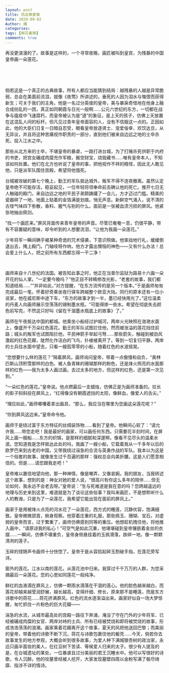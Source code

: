 ```yaml
---
layout: post
title: 伪古典爱情
date: 2020-09-02
Author: 橘
categories: 
tags: [鲜花着锦]
comments: true
---
```

再没更浪漫的了。故事是这样的，一个寻常夜晚，画匠被叫到皇宫，为残暴的中国皇帝画一朵莲花。
<!-- more -->
<br><br><br>

 

倘若这是一个真正的古典故事，所有人都应当能猜到结局：越残暴的人越是异常脆弱，总会在美面前流泪，就像《夜莺》所讲述的，垂死的人因为泪水与悔恨而获得新生；可关于我们的主角，他是一名过分英俊的皇帝，美与暴戾奇怪地在他身上融合成纷乱的一团，真正如同朝霞与日光一般啊……公元六世纪的东方，一切都在战争与瘟疫中飞速腐朽，而皇帝被认为是“道”的象征，是上天的孩子，仿佛上天放置在这混乱人间的标杆。但凡见过青年皇帝面容的人，没有不信服这一点的。正因如此，他的大臣们日复一日暗自忍受，眼看皇帝放逐贤士、宠爱佞幸、欢饮达旦，从无异议，并且将这种苦痛视作职责的一部分，直到他们被来自边远之地的士卒杀死，投入江水之中。

那些从北方来的士卒，不堪皇帝的暴虐，一路打进台城，为了打赌杀死供职于内府的书吏，把宫女碾成肉糜充作军粮，搬空财宝，烧毁藏书……唯有皇帝本人，不知该如何处置。他们在北方也听说了皇帝的事，把他视作不祥的精怪，因此无人敢见他，只是派军队围住宫殿，希望将他饿死。

台城被攻破的第七个晚上，勤王的军队抵达城外，叛军不得不连夜撤离。虽然认定皇帝绝不可能存活，稳妥起见，一位年轻将领奉命前去确认他的死亡。推开七日无人触碰的殿门，来自边远之地的平民子弟颇踌躇了一会儿，方才迈过门槛。精美的瓷器碎了一地，地面上贴着的金箔满是划痕。悄无声息。新鲜空气涌入，说不清的古怪气味四下弥散，香料、腥气与别的什么。面前是一张被血渍污损的屏风。他紧张地抽出佩剑。

“找一个画匠来。”屏风背面传来青年皇帝的声音。尽管已奄奄一息，仍很平静，带有不容置疑的意味，却令听到的人想要流泪，“让他为我画一朵莲花。”

少年将军一瞬间确乎被某种奇诡的咒术侵袭，下意识照做。他笨拙地行礼，缓缓倒退出去，掩上殿门。门轴吱呀作响，他方才露出懊恼的神色——又有什么办法！总会爱上什么人，把之前所有东西都忘得一干二净！

 

<br>

 

画师来自十八世纪的法国。被告知此事之时，他正在当普尔监狱为路易十六画一朵开花的仙人掌。“一定要今晚吗？”他正目不转睛修改光影，“老套的故事，我们都知道结局……”“并非如此，”对方提醒，“在东方流传的是另一个版本。”于是画师匆匆完成最后一笔，怀着好奇乘坐夜行驿车跨越整个欧亚大陆。同行的原本还有一位小说家，他在威尼斯中途下车，“东方的故事才到一半，墨已经快用光了。”这位温柔的丹麦人向画师展示空荡荡的锡制墨水瓶，“可能得掺一些水。希望在彻底失去颜色前写完，不然这只好叫《留在干涸墨水瓶底上的故事》了。”

画师在午夜抵达中国的都城。他乘坐小船经过护城河，两岸火光映照在潋滟水面上，像盛开千万朵红色莲花。勤王的军队试图拦住他，然而被涨溢的莲花挡住前路；城头的叛军也试图阻拦他，平民神箭手举起弓弩……那些箭矢，触碰到被劲风激起的红色花瓣，陡然化作洁白的飞鸟，扑棱棱离开了。等到一切复归平静，两岸的士兵往水面中望去，只看一艘孤零零的小船，随着红色的水波摇晃。

“您想要什么样的莲花？”隔着屏风，画师询问皇帝，带着一点傲慢和自负，“奥林匹斯山顶积雪那样的白色、被人鱼青睐的珊瑚那样的粉色，还是烽火照亮的水面那样的红色——我为太多人画过画，去过太多的地方，但这样的红色，还是第一次见到。”

“一朵红色的莲花。”皇帝说。他点燃最后一支蜡烛，仿佛正是为画师准备的。拉长的影子斜斜投在屏风上，“红得像没有朝霞遮挡的太阳，像鲜血，像爱人的舌尖。”

“理应如此，”画师嘟囔着拿出画具，“那么，我应当在哪里为您画这朵莲花呢？”

“你到屏风这边来。”皇帝命令他。

画师于是绕过富于东方特征的丝绸装饰物……看到了皇帝。他瞬间心软了：“请允许我……带您走吧！我是最好的画家，可以画任何东西。只需要花半刻时间，在屏风上画一艘船……东方的织锦，是那样的细腻和深邃啊，像看不见尽头的温柔水波。您知道我是怎样抵达此处的吗，我画了一艘小船，它载着我从一千多年以后的欧罗巴来到古老的中国，又带我绕过湍急的合流与英勇作战的军队。我本以为这是一个俗套的故事，就像发生过千百遍的那样：强权总会向美折腰。这是人们愿意相信的。但是……请您跟我走吧！”

皇帝难以置信地望向他，那一种神情，像是嘲弄，又像哀婉。我的朋友，当我转述这个故事，想到的是：神女对她的爱人说，“很高兴有你这么多年的陪伴……但无论如何，我永远不会老去呀。”皇帝说：“生与死难道是我在意的吗？您跨越遥远的地理与历史来到这里，难道就是为了谈论这些俗事？我叫来画匠，不是想聆听什么人的教诲，只是为了一朵莲花，我希望它能出现在面前的屏风上。”

画家于是用被烽火点亮的河水花了一朵莲花，西方式的睡莲，沉静优容，饱满细致。皇帝微微颔首，俯身观察。他穿着庄重的礼服，那些佩玉、珊瑚、宝石，对虚弱的皇帝而言，过于繁重了，画师仿佛感到同等的重压。他想趁机拽住他，将他推入画中，“请原谅我的私心！”可空气是如此沉重，他堪堪碰到皇帝镶嵌着金丝的衣摆……一瞬间，仿佛不堪重负，皇帝身侧悬挂着的玉佩滑落，跌碎一地，像一颗颗清冽的莲子。

玉碎的铿锵声令画师十分恍惚了。皇帝于是从容拾起碎玉割破手指，在莲花旁写诗。

窗外的莲花。江水以南的莲花。从莲花池中归来。我穿过千千万万的人群，为您采摘最后一朵莲花。您的心思如同莲花一般纯净。

鲜红的血液滴在屏风上，仿佛一颗雨水滴落在干涸的莲心。他的脸色越来越白，而莲花却越来越莹润舒展，越长越高，变得纤细、修长，原来那不是睡莲，而是东方诗歌中的荷花……荷花挤满屏风，红色的流水逐渐溢出来。画家好似自一场大梦惊醒，匆忙抓住一片粉色的巨大花瓣——

湍急的水流，从城市最高处的宫殿一路往下奔涌，淹没了守在门外的少年将军、已经被碾成肉糜的女官、两岸对峙的士兵、所有已经被焚烧和即将被焚烧的故事，形成浩浩荡荡的浪潮。画家乘着花瓣离开这个故事，夏天的风把他送回巴黎；而美丽的皇帝，带着他的诗歌不断下沉，荷花与诗歌包裹住他的躯壳……今天，倘若你去故事发生的地方参观，大概会听到很多故事，为爱人种下满城银杏树的政治家，永远只画半面妆的美人，在红豆树下苦读、等候爱人归来的太子。很少有人提及的是，在台城遗址的某处，一位暴虐且过分美丽的君王沉睡水中。他可以写很好的诗歌，令人沉醉。他的坟墓曾经被人挖开，大家发现墓壁四周以金粉写满了极尽绮靡、指涉不详的情诗。